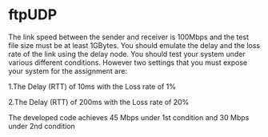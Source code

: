 # ftpUDP
The link speed between the sender and receiver is 100Mbps and the test file size must be at least 1GBytes. 
You should emulate the delay and the loss rate of the link using the delay node. 
You should test your system under various different conditions. 
However two settings that you must expose your system for the assignment are:  


1.The Delay (RTT) of 10ms with the Loss rate of 1% 

2.The Delay (RTT) of 200ms with the Loss rate of 20%


The developed code achieves 45 Mbps under 1st condition and 30 Mbps under 2nd condition

